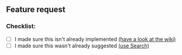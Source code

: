 
<!-- Follow this template if requesting a new feature! -->

## Feature request

<!--provide a detailed description of your suggestion-->

### Checklist:
<!--before creating the issue make sure you did all following steps
(put an "X" between the brackets): -->
- [ ] I made sure this isn't already implemented [(have a look at the wiki)](https://github.com/joblo2213/RPGMenu/wiki)
- [ ] I made sure this wasn't already suggested [(use Search)](https://github.com/joblo2213/RPGMenu/issues?utf8=%E2%9C%93&q=is%3Aissue+label%3AFeature+)